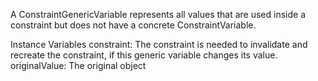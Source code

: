 A ConstraintGenericVariable represents all values that are used inside a constraint but does not have a concrete ConstraintVariable.

Instance Variables
	constraint:		The constraint is needed to invalidate and recreate the constraint, if this generic variable changes its value.
	originalValue:	The original object
